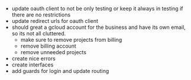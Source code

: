 - update oauth client to not be only testing or keep it always in testing if there are no restrictions
- update redirect urls for oauth client
- should great a gcloud account for the business and have its own email, so its not all cluttered.
  - make sure to remove projects from billing
  - remove billing account
  - remove unneeded projects
- create nice errors
- create interfaces
- add guards for login and update routing
